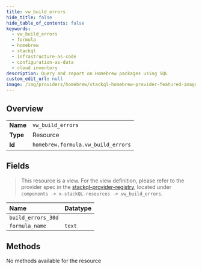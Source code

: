 ```yaml
---
title: vw_build_errors
hide_title: false
hide_table_of_contents: false
keywords:
  - vw_build_errors
  - formula
  - homebrew    
  - stackql
  - infrastructure-as-code
  - configuration-as-data
  - cloud inventory
description: Query and report on Homebrew packages using SQL
custom_edit_url: null
image: /img/providers/homebrew/stackql-homebrew-provider-featured-image.png
---
```

  
    

## Overview
<table><tbody>
<tr><td><b>Name</b></td><td><code>vw_build_errors</code></td></tr>
<tr><td><b>Type</b></td><td>Resource</td></tr>
<tr><td><b>Id</b></td><td><code>homebrew.formula.vw_build_errors</code></td></tr>
</tbody></table>

## Fields
> This resource is a view. For the view definition, please refer to the provider spec in the [stackql-provider-registry](https://github.com/stackql/stackql-provider-registry/blob/dev/providers/src/homebrew/v00.00.00000/services/formula.yaml), located under `components -> x-stackQL-resources -> vw_build_errors`.

| Name | Datatype |
|:-----|:---------|
| `build_errors_30d` ||
| `formula_name` | `text` |
## Methods
No methods available for the resource

